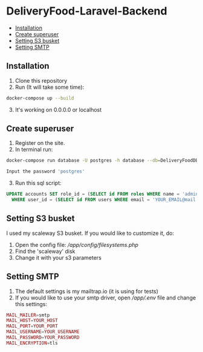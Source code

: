 # DeliveryFood-Laravel-Backend

* [Installation](#installation)
* [Create superuser](#createSuperuser)
* [Setting S3 busket](#s3Setting)
* [Setting SMTP](#smtpSetting)

## Installation<a name="installation"></a>
1. Clone this repository
2. Run (It will take some time): 
```bash
docker-compose up --build
```
3. It's working on 0.0.0.0 or localhost


## Create superuser<a name="createSuperuser"></a>
1. Register on the site. 
2. In terminal run: 
```bash
docker-compose run database -U postgres -h database --db=DeliveryFoodDB

Input the password 'postgres'
```
3. Run this sql script:
```sql
UPDATE accounts SET role_id = (SELECT id FROM roles WHERE name = 'admin') 
  WHERE user_id = (SELECT id FROM users WHERE email = 'YOUR_EMAIL@mail.ru');
```

## Setting S3 busket<a name="s3Setting"></a>
I used my scaleway S3 busket. If you would like to customize it, do: 
1. Open the config file: */app/config/filesystems.php*
2. Find the 'scaleway' disk
3. Change it with your s3 parameters

## Setting SMTP<a name="smtpSetting"></a>
1. The default settings is my mailtrap.io (it is using for tests)
2. If you would like to use your smtp driver, open */app/.env* file and change this settings: 
```php
MAIL_MAILER=smtp
MAIL_HOST=YOUR_HOST
MAIL_PORT=YOUR_PORT
MAIL_USERNAME=YOUR_USERNAME
MAIL_PASSWORD=YOUR_PASSWORD
MAIL_ENCRYPTION=tls
```
